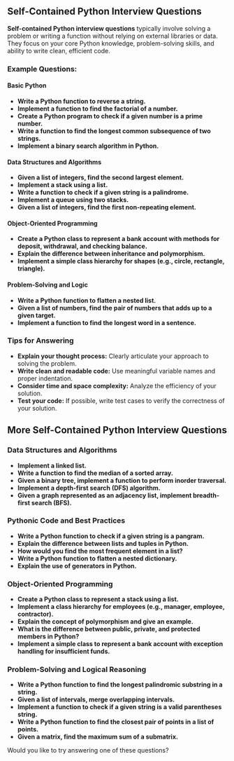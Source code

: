 ## Self-Contained Python Interview Questions

**Self-contained Python interview questions** typically involve solving a problem or writing a function without relying on external libraries or data. They focus on your core Python knowledge, problem-solving skills, and ability to write clean, efficient code.

### Example Questions:

#### Basic Python
* **Write a Python function to reverse a string.**
* **Implement a function to find the factorial of a number.**
* **Create a Python program to check if a given number is a prime number.**
* **Write a function to find the longest common subsequence of two strings.**
* **Implement a binary search algorithm in Python.**

#### Data Structures and Algorithms
* **Given a list of integers, find the second largest element.**
* **Implement a stack using a list.**
* **Write a function to check if a given string is a palindrome.**
* **Implement a queue using two stacks.**
* **Given a list of integers, find the first non-repeating element.**

#### Object-Oriented Programming
* **Create a Python class to represent a bank account with methods for deposit, withdrawal, and checking balance.**
* **Explain the difference between inheritance and polymorphism.**
* **Implement a simple class hierarchy for shapes (e.g., circle, rectangle, triangle).**

#### Problem-Solving and Logic
* **Write a Python function to flatten a nested list.**
* **Given a list of numbers, find the pair of numbers that adds up to a given target.**
* **Implement a function to find the longest word in a sentence.**

### Tips for Answering
* **Explain your thought process:** Clearly articulate your approach to solving the problem.
* **Write clean and readable code:** Use meaningful variable names and proper indentation.
* **Consider time and space complexity:** Analyze the efficiency of your solution.
* **Test your code:** If possible, write test cases to verify the correctness of your solution.

## More Self-Contained Python Interview Questions

### Data Structures and Algorithms
* **Implement a linked list.**
* **Write a function to find the median of a sorted array.**
* **Given a binary tree, implement a function to perform inorder traversal.**
* **Implement a depth-first search (DFS) algorithm.**
* **Given a graph represented as an adjacency list, implement breadth-first search (BFS).**

### Pythonic Code and Best Practices
* **Write a Python function to check if a given string is a pangram.**
* **Explain the difference between lists and tuples in Python.**
* **How would you find the most frequent element in a list?**
* **Write a Python function to flatten a nested dictionary.**
* **Explain the use of generators in Python.**

### Object-Oriented Programming
* **Create a Python class to represent a stack using a list.**
* **Implement a class hierarchy for employees (e.g., manager, employee, contractor).**
* **Explain the concept of polymorphism and give an example.**
* **What is the difference between public, private, and protected members in Python?**
* **Implement a simple class to represent a bank account with exception handling for insufficient funds.**

### Problem-Solving and Logical Reasoning
* **Write a Python function to find the longest palindromic substring in a string.**
* **Given a list of intervals, merge overlapping intervals.**
* **Implement a function to check if a given string is a valid parentheses string.**
* **Write a Python function to find the closest pair of points in a list of points.**
* **Given a matrix, find the maximum sum of a submatrix.**

Would you like to try answering one of these questions? 

